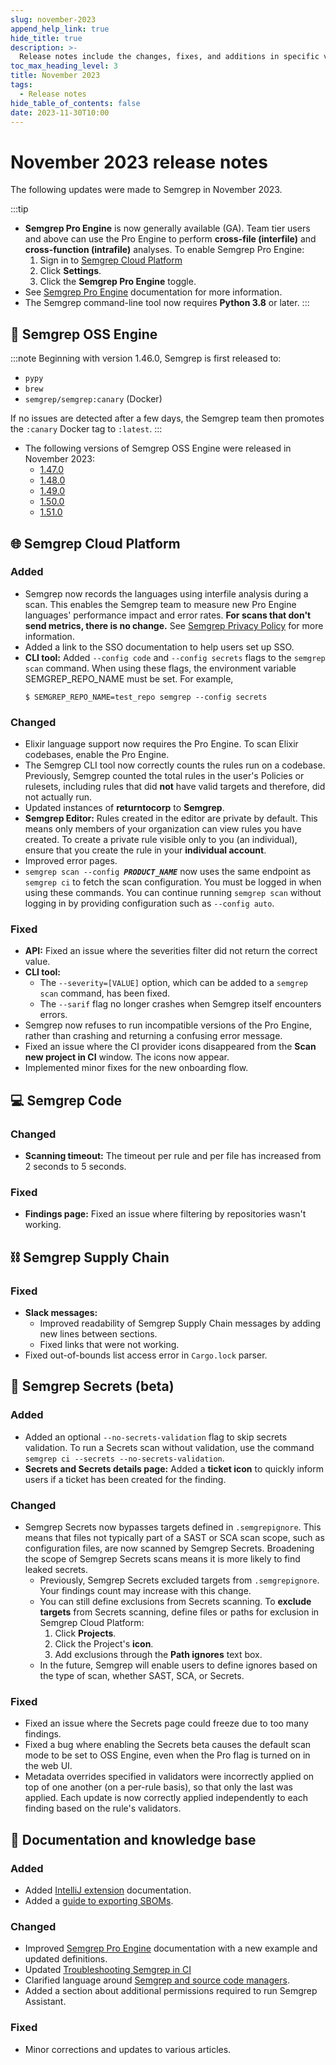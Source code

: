 ```yaml
---
slug: november-2023
append_help_link: true
hide_title: true
description: >-
  Release notes include the changes, fixes, and additions in specific versions of Semgrep.
toc_max_heading_level: 3
title: November 2023
tags:
  - Release notes
hide_table_of_contents: false
date: 2023-11-30T10:00
---
```


# November 2023 release notes

The following updates were made to Semgrep in November 2023.

<!-- truncate -->

:::tip
- **Semgrep Pro Engine** is now generally available (GA). Team tier users and above can use the Pro Engine to perform **cross-file (interfile)** and **cross-function (intrafile)** analyses. To enable Semgrep Pro Engine:
    1. Sign in to [<i class="fas fa-external-link fa-xs"></i> Semgrep Cloud Platform](https://semgrep.dev/login)
    1. Click **Settings**.
    1. Click the **<i class="fa-solid fa-toggle-large-on"></i> Semgrep Pro Engine** toggle.
- See [<i class="fa-regular fa-file-lines"></i> Semgrep Pro Engine](/semgrep-code/semgrep-pro-engine-intro) documentation for more information.
- The Semgrep command-line tool now requires **Python 3.8** or later.
:::

## 🔧 Semgrep OSS Engine

:::note
Beginning with version 1.46.0, Semgrep is first released to:
- `pypy`
- `brew`
- `semgrep/semgrep:canary` (Docker)

If no issues are detected after a few days, the Semgrep team then promotes the `:canary` Docker tag to `:latest`.
:::

- The following versions of Semgrep OSS Engine were released in November 2023:
  - [<i class="fas fa-external-link fa-xs"></i> 1.47.0](https://github.com/semgrep/semgrep/releases/tag/v1.47.0)
  - [<i class="fas fa-external-link fa-xs"></i> 1.48.0](https://github.com/semgrep/semgrep/releases/tag/v1.48.0)
  - [<i class="fas fa-external-link fa-xs"></i> 1.49.0](https://github.com/semgrep/semgrep/releases/tag/v1.49.0)
  - [<i class="fas fa-external-link fa-xs"></i> 1.50.0](https://github.com/semgrep/semgrep/releases/tag/v1.50.0)
  - [<i class="fas fa-external-link fa-xs"></i> 1.51.0](https://github.com/semgrep/semgrep/releases/tag/v1.51.0)


## 🌐 Semgrep Cloud Platform

### Added

- Semgrep now records the languages using interfile analysis during a scan. This enables the Semgrep team to measure new Pro Engine languages' performance impact and error rates. **For scans that don't send metrics, there is no change.** See [<i class="fas fa-external-link fa-xs"></i> Semgrep Privacy Policy](https://github.com/semgrep/semgrep/blob/develop/PRIVACY.md) for more information.
- Added a link to the SSO documentation to help users set up SSO. <!-- 11485 -->
- **CLI tool:** Added `--config code` and `--config secrets` flags to the `semgrep scan` command. When using these flags, the environment variable SEMGREP_REPO_NAME must be set. For example,
    ```
    $ SEMGREP_REPO_NAME=test_repo semgrep --config secrets
    ```

### Changed

- Elixir language support now requires the Pro Engine. To scan Elixir codebases, enable the Pro Engine. <!-- 9308 -->
- The Semgrep CLI tool now correctly counts the rules run on a codebase. Previously, Semgrep counted the total rules in the user's Policies or rulesets, including rules that did **not** have valid targets and therefore, did not actually run. <!-- 9130  -->
- Updated instances of **returntocorp** to **Semgrep**. <!-- gh 112877 -->
- **Semgrep Editor:** Rules created in the editor are private by default. This means only members of your organization can view rules you have created. To create a private rule visible only to you (an individual), ensure that you create the rule in your **individual account**. <!-- 11267 -->
- Improved error pages.
- <code>semgrep scan --config <em><b>PRODUCT_NAME</b></em></code> now uses the same endpoint as <code>semgrep ci</code> to fetch the scan configuration. You must be logged in when using these commands. You can continue running `semgrep scan` without logging in by providing configuration such as <code>--config auto</code>.


### Fixed

- **API:** Fixed an issue where the severities filter did not return the correct value. <!-- gh-11307 -->
- **CLI tool:**
    - The `--severity=[VALUE]` option, which can be added to a `semgrep scan` command, has been fixed. <!-- gh-9062 -->
    - The `--sarif` flag no longer crashes when Semgrep itself encounters errors.
- Semgrep now refuses to run incompatible versions of the Pro Engine, rather than crashing and returning a confusing error message. <!-- (gh-8873) -->
- Fixed an issue where the CI provider icons disappeared from the **Scan new project in CI** window. The icons now appear. <!-- 11228 -->
- Implemented minor fixes for the new onboarding flow. <!-- 11209, 11207 -->

## 💻 Semgrep Code

### Changed

- **Scanning timeout:** The timeout per rule and per file has increased from 2 seconds to 5 seconds.

### Fixed

- **Findings page:** Fixed an issue where filtering by repositories wasn't working. <!-- (11414) -->

## ⛓️ Semgrep Supply Chain

### Fixed

-  **Slack messages:**
    - Improved readability of Semgrep Supply Chain messages by adding new lines between sections. <!-- (11396) -->
    -  Fixed links that were not working. <!-- (11210) -->
- Fixed out-of-bounds list access error in `Cargo.lock` parser. <!-- (sc-1072) -->

## 🔐 Semgrep Secrets (beta)

### Added

- Added an optional `--no-secrets-validation` flag to skip secrets validation. To run a Secrets scan without validation, use the command `semgrep ci --secrets --no-secrets-validation`.
- **Secrets and Secrets details page:** Added a **<i class="fa-solid fa-ticket"></i> ticket icon** to quickly inform users if a ticket has been created for the finding.

### Changed

- Semgrep Secrets now bypasses targets defined in `.semgrepignore`. This means that files not typically part of a SAST or SCA scan scope, such as configuration files, are now scanned by Semgrep Secrets. Broadening the scope of Semgrep Secrets scans means it is more likely to find leaked secrets.
    - Previously, Semgrep Secrets excluded targets from `.semgrepignore`. Your findings count may increase with this change.
    - You can still define exclusions from Secrets scanning. To **exclude targets** from Secrets scanning, define files or paths for exclusion in Semgrep Cloud Platform:
        1. Click **Projects**.
        1. Click the Project's **<i class="fa-solid fa-gear"></i> icon**.
        1. Add exclusions through the **Path ignores** text box.
    - In the future, Semgrep will enable users to define ignores based on the type of scan, whether SAST, SCA, or Secrets. <!-- 9125 (https://github.com/semgrep/semgrep/pull/9125 -->

### Fixed

- Fixed an issue where the Secrets page could freeze due to too many findings. <!-- (11254) -->
- Fixed a bug where enabling the Secrets beta causes the default scan mode to be set to OSS Engine, even when the Pro flag is turned on in the web UI. <!-- (ea-248) -->
- Metadata overrides specified in validators were incorrectly applied on top of one another (on a per-rule basis), so that only the last was applied. Each update is now correctly applied independently to each finding based on the rule's validators. <!-- (scrt-231) -->

## 📝 Documentation and knowledge base

### Added

- Added [<i class="fa-regular fa-file-lines"></i> IntelliJ extension](/extensions/semgrep-intellij) documentation.
- Added a [<i class="fa-regular fa-file-lines"></i> guide to exporting SBOMs](/semgrep-supply-chain/glossary).

### Changed

- Improved [<i class="fa-regular fa-file-lines"></i> Semgrep Pro Engine](/semgrep-code/semgrep-pro-engine-intro) documentation with a new example and updated definitions.
- Updated [<i class="fa-regular fa-file-lines"></i> Troubleshooting Semgrep in CI](/troubleshooting/semgrep-app)
- Clarified language around [Semgrep and source code managers](/deployment/connect-scm).
- Added a section about additional permissions required to run Semgrep Assistant.

### Fixed

- Minor corrections and updates to various articles.
